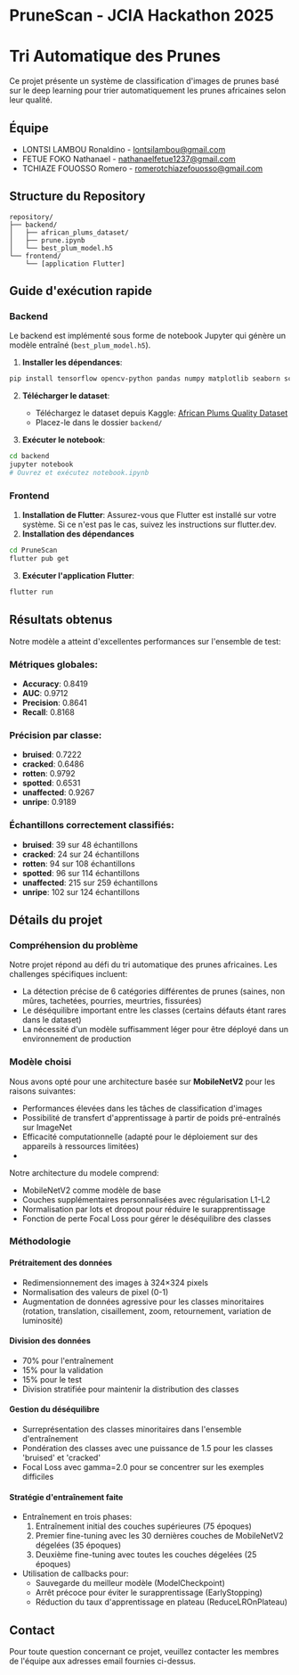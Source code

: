 # PruneScan - JCIA Hackathon 2025
# Tri Automatique des Prunes

Ce projet présente un système de classification d'images de prunes basé sur le deep learning pour trier automatiquement les prunes africaines selon leur qualité.

## Équipe
- LONTSI LAMBOU Ronaldino - lontsilambou@gmail.com
- FETUE FOKO Nathanael - nathanaelfetue1237@gmail.com
- TCHIAZE FOUOSSO Romero - romerotchiazefouosso@gmail.com

## Structure du Repository
```
repository/
├── backend/
│   ├── african_plums_dataset/
│   ├── prune.ipynb
│   └── best_plum_model.h5
└── frontend/
    └── [application Flutter]
```

## Guide d'exécution rapide

### Backend

Le backend est implémenté sous forme de notebook Jupyter qui génère un modèle entraîné (`best_plum_model.h5`).

1. **Installer les dépendances**:
```bash
pip install tensorflow opencv-python pandas numpy matplotlib seaborn scikit-learn tqdm jupyter
```

2. **Télécharger le dataset**:
   - Téléchargez le dataset depuis Kaggle: [African Plums Quality Dataset](https://www.kaggle.com/datasets/arnaudfadja/african-plums-quality-and-defect-assessment-data)
   - Placez-le dans le dossier `backend/`

3. **Exécuter le notebook**:
```bash
cd backend
jupyter notebook
# Ouvrez et exécutez notebook.ipynb
```

### Frontend
1. **Installation de Flutter**:
Assurez-vous que Flutter est installé sur votre système. Si ce n'est pas le cas, suivez les instructions sur flutter.dev.
2. **Installation des dépendances**

```bash 
cd PruneScan
flutter pub get
```
3. **Exécuter l'application Flutter**:
```bash
flutter run
```

## Résultats obtenus

Notre modèle a atteint d'excellentes performances sur l'ensemble de test:

### Métriques globales:
- **Accuracy**: 0.8419
- **AUC**: 0.9712
- **Precision**: 0.8641
- **Recall**: 0.8168

### Précision par classe:
- **bruised**: 0.7222
- **cracked**: 0.6486
- **rotten**: 0.9792
- **spotted**: 0.6531
- **unaffected**: 0.9267
- **unripe**: 0.9189

### Échantillons correctement classifiés:
- **bruised**: 39 sur 48 échantillons
- **cracked**: 24 sur 24 échantillons
- **rotten**: 94 sur 108 échantillons
- **spotted**: 96 sur 114 échantillons
- **unaffected**: 215 sur 259 échantillons
- **unripe**: 102 sur 124 échantillons

## Détails du projet

### Compréhension du problème

Notre projet répond au défi du tri automatique des prunes africaines. Les challenges spécifiques incluent:
- La détection précise de 6 catégories différentes de prunes (saines, non mûres, tachetées, pourries, meurtries, fissurées)
- Le déséquilibre important entre les classes (certains défauts étant rares dans le dataset)
- La nécessité d'un modèle suffisamment léger pour être déployé dans un environnement de production

### Modèle choisi

Nous avons opté pour une architecture basée sur **MobileNetV2** pour les raisons suivantes:
- Performances élevées dans les tâches de classification d'images
- Possibilité de transfert d'apprentissage à partir de poids pré-entraînés sur ImageNet
- Efficacité computationnelle (adapté pour le déploiement sur des appareils à ressources limitées)
- 
Notre architecture du modele comprend:
- MobileNetV2 comme modèle de base
- Couches supplémentaires personnalisées avec régularisation L1-L2
- Normalisation par lots et dropout pour réduire le surapprentissage
- Fonction de perte Focal Loss pour gérer le déséquilibre des classes

### Méthodologie

#### Prétraitement des données
- Redimensionnement des images à 324×324 pixels
- Normalisation des valeurs de pixel (0-1)
- Augmentation de données agressive pour les classes minoritaires (rotation, translation, cisaillement, zoom, retournement, variation de luminosité)

#### Division des données
- 70% pour l'entraînement
- 15% pour la validation
- 15% pour le test
- Division stratifiée pour maintenir la distribution des classes

#### Gestion du déséquilibre
- Surreprésentation des classes minoritaires dans l'ensemble d'entraînement
- Pondération des classes avec une puissance de 1.5 pour les classes 'bruised' et 'cracked'
- Focal Loss avec gamma=2.0 pour se concentrer sur les exemples difficiles

#### Stratégie d'entraînement faite
- Entraînement en trois phases:
  1. Entraînement initial des couches supérieures (75 époques)
  2. Premier fine-tuning avec les 30 dernières couches de MobileNetV2 dégelées (35 époques)
  3. Deuxième fine-tuning avec toutes les couches dégelées (25 époques)
- Utilisation de callbacks pour:
  - Sauvegarde du meilleur modèle (ModelCheckpoint)
  - Arrêt précoce pour éviter le surapprentissage (EarlyStopping)
  - Réduction du taux d'apprentissage en plateau (ReduceLROnPlateau)

## Contact

Pour toute question concernant ce projet, veuillez contacter les membres de l'équipe aux adresses email fournies ci-dessus.
